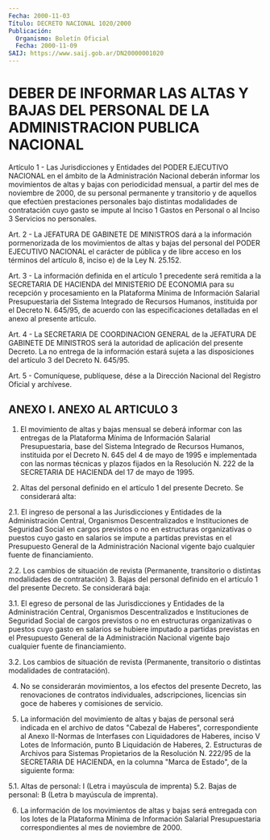 ```yaml
---
Fecha: 2000-11-03
Título: DECRETO NACIONAL 1020/2000
Publicación:
  Organismo: Boletín Oficial
  Fecha: 2000-11-09
SAIJ: https://www.saij.gob.ar/DN20000001020
---
```

# DEBER DE INFORMAR LAS ALTAS Y BAJAS DEL PERSONAL DE LA ADMINISTRACION PUBLICA NACIONAL

<a id="1"></a>
Artículo 1 - Las Jurisdicciones  y  Entidades  del PODER EJECUTIVO NACIONAL  en  el  ámbito  de  la  Administración  Nacional  deberán informar los movimientos de altas y bajas con periodicidad mensual, a partir del mes de noviembre de 2000, de su personal  permanente y transitorio y de aquellos que efectúen prestaciones personales bajo distintas  modalidades  de  contratación  cuyo  gasto se impute  al Inciso 1 Gastos en Personal o al Inciso 3 Servicios  no  personales.

<a id="2"></a>
Art. 2 - La JEFATURA DE GABINETE DE MINISTROS dará a la información  pormenorizada de los movimientos de altas y bajas  del personal del PODER  EJECUTIVO  NACIONAL el carácter de pública y de libre acceso en los términos del  artículo  8, inciso e) de la Ley N. 25.152.

<a id="3"></a>
Art. 3 - La información definida en el artículo 1 precedente será remitida  a  la SECRETARIA DE HACIENDA del MlNISTERIO  DE  ECONOMIA para su recepción  y  procesamiento  en  la  Plataforma  Mínima  de Información   Salarial  Presupuestaria  del  Sistema  Integrado  de Recursos Humanos,  instituida  por el Decreto N. 645/95, de acuerdo con  las  especificaciones  detalladas  en  el  anexo  al  presente artículo.

<a id="4"></a>
Art. 4 - La SECRETARIA DE COORDINACION  GENERAL  de la JEFATURA DE GABINETE DE MINISTROS será la autoridad de aplicación  del presente Decreto.  La  no  entrega  de  la  información estará sujeta a  las disposiciones del artículo 3 del Decreto N. 645/95.

<a id="5"></a>
Art. 5 - Comuníquese, publíquese, dése a la Dirección Nacional del Registro Oficial y archívese.

## ANEXO I. ANEXO AL ARTICULO 3

<a id="1"></a>
1. El movimiento de altas  y  bajas  mensual se deberá informar  con  las entregas de la Plataforma Mínima de  Información Salarial Presupuestaria,  base  del  Sistema  Integrado de Recursos Humanos, instituida por el Decreto N. 645 del 4  de  mayo de 1995 e implementada  con  las  normas  técnicas  y  plazos fijados  en  la Resolución N. 222 de la SECRETARIA DE HACIENDA  del  17  de mayo de 1995.

2.  Altas  del  personal  definido  en  el artículo 1 del presente Decreto. Se considerará alta:

2.1. El ingreso  de  personal  a  las Jurisdicciones  y  Entidades de  la  Administración  Central, Organismos Descentralizados  e Instituciones  de Seguridad Social  en cargos previstos o no en estructuras organizativas  o  puestos cuyo gasto  en salarios se impute a partidas previstas en el Presupuesto General de la Administración Nacional vigente bajo cualquier fuente de financiamiento.

2.2. Los cambios de situación de revista (Permanente, transitorio o distintas  modalidades  de  contratación) 3.  Bajas  del  personal definido  en  el  artículo  1 del presente Decreto. Se considerará baja:

3.1. El egreso de personal  de las Jurisdicciones y Entidades de  la  Administración  Central,  Organismos    Descentralizados  e Instituciones  de  Seguridad  Social de cargos previstos  o  no  en estructuras  organizativas o puestos  cuyo  gasto  en  salarios  se hubiere imputado  a partidas previstas en el Presupuesto General de la  Administración  Nacional   vigente  bajo  cualquier  fuente  de financiamiento.

3.2. Los cambios de situación de revista (Permanente, transitorio o distintas modalidades de contratación).

4.  No se considerarán movimientos,  a  los  efectos  del  presente Decreto, las renovaciones de contratos individuales, adscripciones, licencias sin goce de haberes y comisiones de servicio.

5. La  información del movimiento de altas y bajas de personal será indicada en el archivo de datos "Cabezal de Haberes", correspondiente  al  Anexo II-Normas de Interfases con Liquidadores de Haberes, inciso V Lotes  de  Información, punto B Liquidación de Haberes, 2. Estructuras de Archivos  para  Sistemas Propietarios de la Resolución N. 222/95 de la SECRETARIA DE HACIENDA, en la columna "Marca de Estado", de la siguiente forma:

5.1. Altas de personal: I (Letra i mayúscula de imprenta) 5.2. Bajas de  personal: B (Letra b mayúscula de imprenta).

6.  La  información  de  los  movimientos  de  altas y  bajas  será entregada  con  los  lotes de la Plataforma Mínima  de  Información Salarial Presupuestaria  correspondientes  al  mes  de noviembre de 2000.